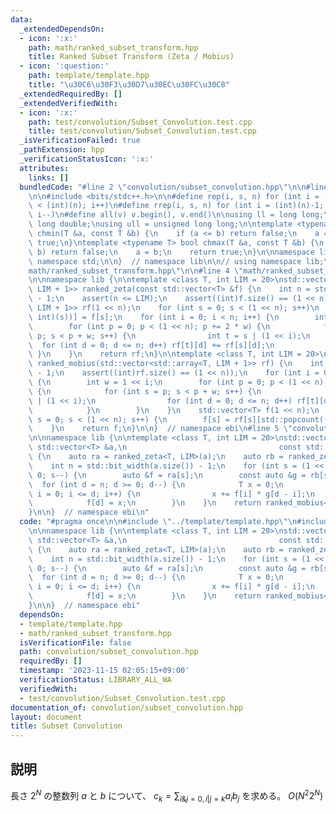 ```yaml
---
data:
  _extendedDependsOn:
  - icon: ':x:'
    path: math/ranked_subset_transform.hpp
    title: Ranked Subset Transform (Zeta / Mobius)
  - icon: ':question:'
    path: template/template.hpp
    title: "\u30C6\u30F3\u30D7\u30EC\u30FC\u30C8"
  _extendedRequiredBy: []
  _extendedVerifiedWith:
  - icon: ':x:'
    path: test/convolution/Subset_Convolution.test.cpp
    title: test/convolution/Subset_Convolution.test.cpp
  _isVerificationFailed: true
  _pathExtension: hpp
  _verificationStatusIcon: ':x:'
  attributes:
    links: []
  bundledCode: "#line 2 \"convolution/subset_convolution.hpp\"\n\n#line 2 \"template/template.hpp\"\
    \n\n#include <bits/stdc++.h>\n\n#define rep(i, s, n) for (int i = (int)(s); i\
    \ < (int)(n); i++)\n#define rrep(i, s, n) for (int i = (int)(n)-1; i >= (int)(s);\
    \ i--)\n#define all(v) v.begin(), v.end()\n\nusing ll = long long;\nusing ld =\
    \ long double;\nusing ull = unsigned long long;\n\ntemplate <typename T> bool\
    \ chmin(T &a, const T &b) {\n    if (a <= b) return false;\n    a = b;\n    return\
    \ true;\n}\ntemplate <typename T> bool chmax(T &a, const T &b) {\n    if (a >=\
    \ b) return false;\n    a = b;\n    return true;\n}\n\nnamespace lib {\n\nusing\
    \ namespace std;\n\n}  // namespace lib\n\n// using namespace lib;\n#line 2 \"\
    math/ranked_subset_transform.hpp\"\n\n#line 4 \"math/ranked_subset_transform.hpp\"\
    \n\nnamespace lib {\n\ntemplate <class T, int LIM = 20>\nstd::vector<std::array<T,\
    \ LIM + 1>> ranked_zeta(const std::vector<T> &f) {\n    int n = std::bit_width(f.size())\
    \ - 1;\n    assert(n <= LIM);\n    assert((int)f.size() == (1 << n));\n    std::vector<std::array<T,\
    \ LIM + 1>> rf(1 << n);\n    for (int s = 0; s < (1 << n); s++)\n        rf[s][std::popcount((unsigned\
    \ int)(s))] = f[s];\n    for (int i = 0; i < n; i++) {\n        int w = 1 << i;\n\
    \        for (int p = 0; p < (1 << n); p += 2 * w) {\n            for (int s =\
    \ p; s < p + w; s++) {\n                int t = s | (1 << i);\n              \
    \  for (int d = 0; d <= n; d++) rf[t][d] += rf[s][d];\n            }\n       \
    \ }\n    }\n    return rf;\n}\n\ntemplate <class T, int LIM = 20>\nstd::vector<T>\
    \ ranked_mobius(std::vector<std::array<T, LIM + 1>> rf) {\n    int n = std::bit_width(rf.size())\
    \ - 1;\n    assert((int)rf.size() == (1 << n));\n    for (int i = 0; i < n; i++)\
    \ {\n        int w = 1 << i;\n        for (int p = 0; p < (1 << n); p += 2 * w)\
    \ {\n            for (int s = p; s < p + w; s++) {\n                int t = s\
    \ | (1 << i);\n                for (int d = 0; d <= n; d++) rf[t][d] -= rf[s][d];\n\
    \            }\n        }\n    }\n    std::vector<T> f(1 << n);\n    for (int\
    \ s = 0; s < (1 << n); s++) {\n        f[s] = rf[s][std::popcount((unsigned int)(s))];\n\
    \    }\n    return f;\n}\n\n}  // namespace ebi\n#line 5 \"convolution/subset_convolution.hpp\"\
    \n\nnamespace lib {\n\ntemplate <class T, int LIM = 20>\nstd::vector<T> subset_convolution(const\
    \ std::vector<T> &a,\n                                  const std::vector<T> &b)\
    \ {\n    auto ra = ranked_zeta<T, LIM>(a);\n    auto rb = ranked_zeta<T, LIM>(b);\n\
    \    int n = std::bit_width(a.size()) - 1;\n    for (int s = (1 << n) - 1; s >=\
    \ 0; s--) {\n        auto &f = ra[s];\n        const auto &g = rb[s];\n      \
    \  for (int d = n; d >= 0; d--) {\n            T x = 0;\n            for (int\
    \ i = 0; i <= d; i++) {\n                x += f[i] * g[d - i];\n            }\n\
    \            f[d] = x;\n        }\n    }\n    return ranked_mobius<T, LIM>(ra);\n\
    }\n\n}  // namespace ebi\n"
  code: "#pragma once\n\n#include \"../template/template.hpp\"\n#include \"../math/ranked_subset_transform.hpp\"\
    \n\nnamespace lib {\n\ntemplate <class T, int LIM = 20>\nstd::vector<T> subset_convolution(const\
    \ std::vector<T> &a,\n                                  const std::vector<T> &b)\
    \ {\n    auto ra = ranked_zeta<T, LIM>(a);\n    auto rb = ranked_zeta<T, LIM>(b);\n\
    \    int n = std::bit_width(a.size()) - 1;\n    for (int s = (1 << n) - 1; s >=\
    \ 0; s--) {\n        auto &f = ra[s];\n        const auto &g = rb[s];\n      \
    \  for (int d = n; d >= 0; d--) {\n            T x = 0;\n            for (int\
    \ i = 0; i <= d; i++) {\n                x += f[i] * g[d - i];\n            }\n\
    \            f[d] = x;\n        }\n    }\n    return ranked_mobius<T, LIM>(ra);\n\
    }\n\n}  // namespace ebi"
  dependsOn:
  - template/template.hpp
  - math/ranked_subset_transform.hpp
  isVerificationFile: false
  path: convolution/subset_convolution.hpp
  requiredBy: []
  timestamp: '2023-11-15 02:05:15+09:00'
  verificationStatus: LIBRARY_ALL_WA
  verifiedWith:
  - test/convolution/Subset_Convolution.test.cpp
documentation_of: convolution/subset_convolution.hpp
layout: document
title: Subset Convolution
---
```


## 説明

長さ $2^N$ の整数列 $a$ と $b$ について、 $c_k = \sum_{i\& j=0, i|j=k} a_i b_j$ を求める。
$O(N^2 2^N)$
